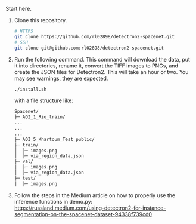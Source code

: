 Start here.<br>

1. Clone this repository.
    ```bash
    # HTTPS
    git clone https://github.com/rl02898/detectron2-spacenet.git
    # SSH
    git clone git@github.com:rl02898/detectron2-spacenet.git
    ```
2. Run the following command. This command will download the data, put it into directories, rename it, convert the TIFF images to PNGs, and create the JSON files for Detectron2. This will take an hour or two. You may see warnings, they are expected.
    ```bash
    ./install.sh
    ```
    with a file structure like:
    ```bash
    Spacenet/
    ├─ AOI_1_Rio_train/
    ...
    ...
    ...
    ├─ AOI_5_Khartoum_Test_public/
    ├─ train/
    │  ├─ images.png
    │  ├─ via_region_data.json
    ├─ val/
    │  ├─ images.png
    │  ├─ via_region_data.json
    ├─ test/
    │  ├─ images.png
    ```
3. Follow the steps in the Medium article on how to properly use the inference functions in demo.py:<br>
https://russland.medium.com/using-detectron2-for-instance-segmentation-on-the-spacenet-dataset-94338f739cd0
